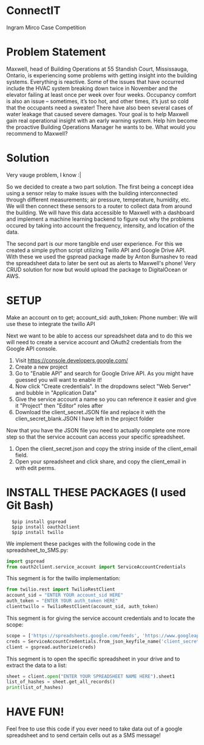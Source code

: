 # ConnectIT
Ingram Mirco Case Competition

# Problem Statement

Maxwell, head of Building Operations at 55 Standish Court, Mississauga, Ontario, is experiencing some problems with getting insight into the building systems. Everything is reactive. Some of the issues that have occurred include the HVAC system breaking down twice in November and the elevator failing at least once per week over four weeks. Occupancy comfort is also an issue – sometimes, it’s too hot, and other times, it’s just so cold that the occupants need a sweater! There have also been several cases of water leakage that caused severe damages. Your goal is to help Maxwell gain real operational insight with an early warning system. Help him become the proactive Building Operations Manager he wants to be. What would you recommend to Maxwell?


# Solution

Very vauge problem, I know :| 

So we decided to create a two part solution. The first being a concept idea using a sensor relay to make issues with the building interconnected through different measurements; air pressure, temperature, humidity, etc. We will then connect these sensors to a router to collect data from around the building. We will have this data accessible to Maxwell with a dashboard and implement a machine learning backend to figure out why the problems occured by taking into account the frequency, intensity, and location of the data. 

The second part is our more tangible end user experience. For this we created a simple python script utilizing Twillo API and Google Drive API. With these we used the gspread package made by Anton Burnashev to read the spreadsheet data to later be sent out as alerts to Maxwell's phone! Very CRUD solution for now but would upload the package to DigitalOcean or AWS. 

# SETUP

Make an account on  to get;
    account_sid:
    auth_token:
    Phone number:
We will use these to integrate the twillo API
 
Next we want to be able to access our spreadsheet data and to do this we will need to create a service account and OAuth2 credentials from the Google API console. 

1. Visit https://console.developers.google.com/
2. Create a new project
3. Go to "Enable API" and search for Google Drive API. As you might have guessed you will want to enable it!
4. Now click "Create credentials". In the dropdowns select "Web Server" and bubble in "Application Data"
5. Give the service account a name so you can reference it easier and give it "Project" then "Editor" roles after
6. Download the client_secret.JSON file and replace it with the clien_secret_blank.JSON I have left in the project folder

Now that you have the JSON file you need to actually complete one more step so that the service account can access your specific spreadsheet. 

1. Open the client_secret.json and copy the string inside of the client_email field. 
2. Open your spreadsheet and click share, and copy the client_email in with edit perms. 
 
 
# INSTALL THESE PACKAGES (I used Git Bash) 

~~~git
  $pip install gspread
  $pip install oauth2client
  $pip install twillo
~~~
We implement these packges with the following code in the spreadsheet_to_SMS.py:

~~~python
import gspread
from oauth2client.service_account import ServiceAccountCredentials
~~~

This segment is for the twillo implementation: 
~~~python
from twilio.rest import TwilioRestClient
account_sid = "ENTER YOUR account_sid HERE"
auth_token = "ENTER YOUR auth_token HERE"
clienttwillo = TwilioRestClient(account_sid, auth_token)
~~~
This segment is for giving the service account credentials and to locate the scope:
~~~python
scope = ['https://spreadsheets.google.com/feeds', 'https://www.googleapis.com/auth/drive']
creds = ServiceAccountCredentials.from_json_keyfile_name('client_secret.json', scope)
client = gspread.authorize(creds)
~~~
This segment is to open the specific spreadsheet in your drive and to extract the data to a list:
~~~python
sheet = client.open("ENTER YOUR SPREADSHEET NAME HERE").sheet1
list_of_hashes = sheet.get_all_records()
print(list_of_hashes)
~~~

# HAVE FUN! 

Feel free to use this code if you ever need to take data out of a google spreadsheet and to send certain cells out as a SMS message! 

